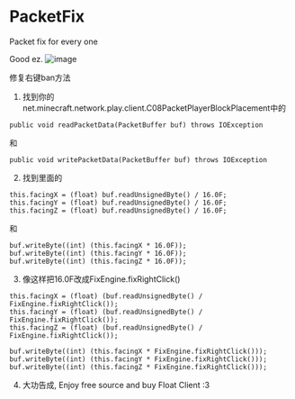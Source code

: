 # PacketFix
Packet fix for every one

Good ez.
![image](https://user-images.githubusercontent.com/87124020/180162521-19283f36-4ad7-473b-8399-9d9fded5ba2d.png)

修复右键ban方法
1. 找到你的net.minecraft.network.play.client.C08PacketPlayerBlockPlacement中的
```
public void readPacketData(PacketBuffer buf) throws IOException
```
和
```
public void writePacketData(PacketBuffer buf) throws IOException
```

2. 找到里面的
```
this.facingX = (float) buf.readUnsignedByte() / 16.0F;
this.facingY = (float) buf.readUnsignedByte() / 16.0F;
this.facingZ = (float) buf.readUnsignedByte() / 16.0F;
```
和
```
buf.writeByte((int) (this.facingX * 16.0F));
buf.writeByte((int) (this.facingY * 16.0F));
buf.writeByte((int) (this.facingZ * 16.0F));
```

3. 像这样把16.0F改成FixEngine.fixRightClick()

```
this.facingX = (float) (buf.readUnsignedByte() / FixEngine.fixRightClick());
this.facingY = (float) (buf.readUnsignedByte() / FixEngine.fixRightClick());
this.facingZ = (float) (buf.readUnsignedByte() / FixEngine.fixRightClick());
```
```
buf.writeByte((int) (this.facingX * FixEngine.fixRightClick()));
buf.writeByte((int) (this.facingY * FixEngine.fixRightClick()));
buf.writeByte((int) (this.facingZ * FixEngine.fixRightClick()));
```

4. 大功告成, Enjoy free source and buy Float Client :3
